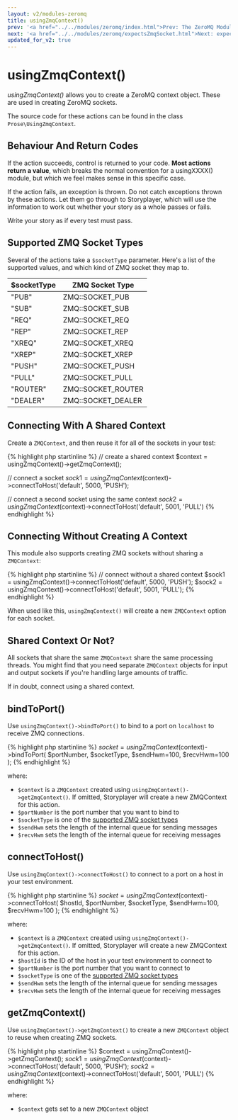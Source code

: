 ```yaml
---
layout: v2/modules-zeromq
title: usingZmqContext()
prev: '<a href="../../modules/zeromq/index.html">Prev: The ZeroMQ Module</a>'
next: '<a href="../../modules/zeromq/expectsZmqSocket.html">Next: expectsZmqSocket()</a>'
updated_for_v2: true
---
```

# usingZmqContext()

_usingZmqContext()_ allows you to create a ZeroMQ context object. These are used in creating ZeroMQ sockets.

The source code for these actions can be found in the class `Prose\UsingZmqContext`.

## Behaviour And Return Codes

If the action succeeds, control is returned to your code. __Most actions return a value__, which breaks the normal convention for a usingXXXX() module, but which we feel makes sense in this specific case.

If the action fails, an exception is thrown. Do not catch exceptions thrown by these actions. Let them go through to Storyplayer, which will use the information to work out whether your story as a whole passes or fails.

Write your story as if every test must pass.

## Supported ZMQ Socket Types

Several of the actions take a `$socketType` parameter. Here's a list of the supported values, and which kind of ZMQ socket they map to.

$socketType | ZMQ Socket Type
------------|----------------
"PUB"       | ZMQ::SOCKET_PUB
"SUB"       | ZMQ::SOCKET_SUB
"REQ"       | ZMQ::SOCKET_REQ
"REP"       | ZMQ::SOCKET_REP
"XREQ"      | ZMQ::SOCKET_XREQ
"XREP"      | ZMQ::SOCKET_XREP
"PUSH"      | ZMQ::SOCKET_PUSH
"PULL"      | ZMQ::SOCKET_PULL
"ROUTER"    | ZMQ::SOCKET_ROUTER
"DEALER"    | ZMQ::SOCKET_DEALER

## Connecting With A Shared Context

Create a `ZMQContext`, and then reuse it for all of the sockets in your test:

{% highlight php startinline %}
// create a shared context
$context = usingZmqContext()->getZmqContext();

// connect a socket
$sock1 = usingZmqContext($context)->connectToHost('default', 5000, 'PUSH');

// connect a second socket using the same context
$sock2 = usingZmqContext($context)->connectToHost('default', 5001, 'PULL')
{% endhighlight %}

## Connecting Without Creating A Context

This module also supports creating ZMQ sockets without sharing a `ZMQContext`:

{% highlight php startinline %}
// connect without a shared context
$sock1 = usingZmqContext()->connectToHost('default', 5000, 'PUSH');
$sock2 = usingZmqContext()->connectToHost('default', 5001, 'PULL');
{% endhighlight %}

When used like this, `usingZmqContext()` will create a new `ZMQContext` option for each socket.

## Shared Context Or Not?

All sockets that share the same `ZMQContext` share the same processing threads. You might find that you need separate `ZMQContext` objects for input and output sockets if you're handling large amounts of traffic.

If in doubt, connect using a shared context.

## bindToPort()

Use `usingZmqContext()->bindToPort()` to bind to a port on `localhost` to receive ZMQ connections.

{% highlight php startinline %}
$socket = usingZmqContext($context)->bindToPort(
    $portNumber, $socketType, $sendHwm=100, $recvHwm=100
);
{% endhighlight %}

where:

* `$context` is a `ZMQContext` created using `usingZmqContext()->getZmqContext()`. If omitted, Storyplayer will create a new ZMQContext for this action.
* `$portNumber` is the port number that you want to bind to
* `$socketType` is one of the [supported ZMQ socket types](#supported-zmq-socket-types)
* `$sendHwm` sets the length of the internal queue for sending messages
* `$recvHwm` sets the length of the internal queue for receiving messages

## connectToHost()

Use `usingZmqContext()->connectToHost()` to connect to a port on a host in your test environment.

{% highlight php startinline %}
$socket = usingZmqContext($context)->connectToHost(
    $hostId, $portNumber, $socketType, $sendHwm=100, $recvHwm=100
);
{% endhighlight %}

where:

* `$context` is a `ZMQContext` created using `usingZmqContext()->getZmqContext()`. If omitted, Storyplayer will create a new ZMQContext for this action.
* `$hostId` is the ID of the host in your test environment to connect to
* `$portNumber` is the port number that you want to connect to
* `$socketType` is one of the [supported ZMQ socket types](#supported-zmq-socket-types)
* `$sendHwm` sets the length of the internal queue for sending messages
* `$recvHwm` sets the length of the internal queue for receiving messages

## getZmqContext()

Use `usingZmqContext()->getZmqContext()` to create a new `ZMQContext` object to reuse when creating ZMQ sockets.

{% highlight php startinline %}
$context = usingZmqContext()->getZmqContext();
$sock1 = usingZmqContext($context)->connectToHost('default', 5000, 'PUSH');
$sock2 = usingZmqContext($context)->connectToHost('default', 5001, 'PULL')
{% endhighlight %}

where:

* `$context` gets set to a new `ZMQContext` object